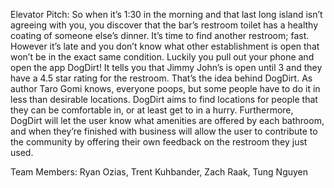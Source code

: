Elevator Pitch:
So when it’s 1:30 in the morning and that last long island isn’t agreeing with you, you discover that the bar’s restroom toilet has a healthy coating of someone else’s dinner. It’s time to find another restroom; fast. However it’s late and you don’t know what other establishment is open that won’t be in the exact same condition. Luckily you pull out your phone and open the app DogDirt! It tells you that Jimmy John’s is open until 3 and they have a 4.5 star rating for the restroom. That’s the idea behind DogDirt. As author Taro Gomi knows, everyone poops, but some people have to do it in less than desirable locations. DogDirt aims to find locations for people that they can be comfortable in, or at least get to in a hurry. Furthermore, DogDirt will let the user know what amenities are offered by each bathroom, and when they’re finished with business will allow the user to contribute to the community by offering their own feedback on the restroom they just used.

Team Members:
 Ryan Ozias,
 Trent Kuhbander,
 Zach Raak,
 Tung Nguyen
